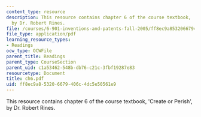 ```yaml
---
content_type: resource
description: This resource contains chapter 6 of the course textbook, 'Create or Perish',
  by Dr. Robert Rines.
file: /courses/6-901-inventions-and-patents-fall-2005/ff8ec9a853206679406c4dc5e50561e9_ch6.pdf
file_type: application/pdf
learning_resource_types:
- Readings
ocw_type: OCWFile
parent_title: Readings
parent_type: CourseSection
parent_uid: c1a53462-548b-db76-c21c-3fbf19287e83
resourcetype: Document
title: ch6.pdf
uid: ff8ec9a8-5320-6679-406c-4dc5e50561e9
---
```

This resource contains chapter 6 of the course textbook, 'Create or Perish', by Dr. Robert Rines.

